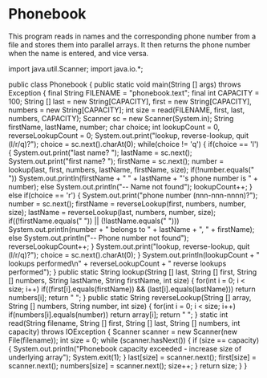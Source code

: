 # Phonebook
This program reads in names and the corresponding phone number from a file and stores them into parallel arrays. It then returns the phone number when the name is entered, and vice versa.

import java.util.Scanner;
import java.io.*;

public class Phonebook {
    public static void main(String [] args) throws Exception {
        final String FILENAME = "phonebook.text";
        final int CAPACITY = 100;
        String []
                last = new String[CAPACITY],
                first = new String[CAPACITY],
                numbers = new String[CAPACITY];
        int size = read(FILENAME, first, last, numbers, CAPACITY);
        Scanner sc = new Scanner(System.in);
        String firstName, lastName, number;
        char choice;
        int lookupCount = 0, reverseLookupCount = 0;
        System.out.print("lookup, reverse-lookup, quit (l/r/q)?");
        choice = sc.next().charAt(0);
        while(choice != 'q') {
            if(choice == 'l') {
                System.out.print("last name? ");
                lastName = sc.next();
                System.out.print("first name? ");
                firstName = sc.next();
                number = lookup(last, first, numbers, lastName, firstName, size);
                if(!number.equals(" "))
                    System.out.println(firstName + " " + lastName + "'s phone number is " + number);
                else
                    System.out.println("-- Name not found");
                lookupCount++;
            }
            else if(choice == 'r') {
                System.out.print("phone number (nnn-nnn-nnnn)?");
                number = sc.next();
                firstName = reverseLookup(first, numbers, number, size);
                lastName = reverseLookup(last, numbers, number, size);
                if((!firstName.equals(" ")) || (!lastName.equals(" ")))
                    System.out.println(number + " belongs to " + lastName + ", " + firstName);
                else
                    System.out.println("-- Phone number not found");
                reverseLookupCount++;
            }
            System.out.print("lookup, reverse-lookup, quit (l/r/q)?");
            choice = sc.next().charAt(0);
        }
        System.out.println(lookupCount + " lookups performed\n" + reverseLookupCount + " reverse lookups performed");
    }
    public static String lookup(String [] last, String [] first, String [] numbers, String lastName, String firstName, int size) {
        for(int i = 0; i < size; i++)
            if((first[i].equals(firstName)) && (last[i].equals(lastName)))
                return numbers[i];
            return " ";
    }
    public static String reverseLookup(String [] array, String [] numbers, String number, int size) {
        for(int i = 0; i < size; i++)
            if(numbers[i].equals(number))
                return array[i];
            return " ";
    }
    static int read(String filename, String [] first, String [] last, String [] numbers, int capacity) throws IOException {
        Scanner scanner = new Scanner(new File(filename));
        int size = 0;
        while (scanner.hasNext()) {
            if (size == capacity) {
                System.out.println("Phonebook capacity exceeded - increase size of underlying array");
                System.exit(1);
            }
            last[size] = scanner.next();
            first[size] = scanner.next();
            numbers[size] = scanner.next();
            size++;
        }
        return size;
    }
}

